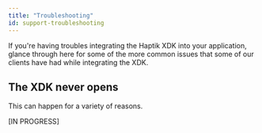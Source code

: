 ```yaml
---
title: "Troubleshooting"
id: support-troubleshooting
---
```


If you're having troubles integrating the Haptik XDK into your application, glance through here for some of the more common issues that some of our clients have had while integrating the XDK.

## The XDK never opens

This can happen for a variety of reasons.

[IN PROGRESS]
